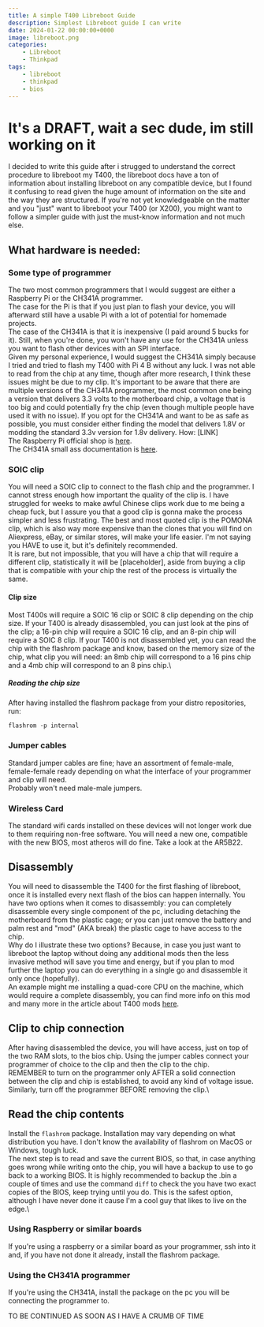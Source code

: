 ```yaml
---
title: A simple T400 Libreboot Guide
description: Simplest Libreboot guide I can write
date: 2024-01-22 00:00:00+0000
image: libreboot.png
categories:
    - Libreboot
    - Thinkpad
tags:
    - libreboot
    - thinkpad
    - bios
---
```


# It's a DRAFT, wait a sec dude, im still working on it

I decided to write this guide after i strugged to understand the correct procedure to libreboot my T400, the libreboot docs have a ton of information about installing libreboot on any compatible device, but I found it confusing to read given the huge amount of information on the site and the way they are structured. If you're not yet knowledgeable on the matter and you "just" want to libreboot your T400 (or X200), you might want to follow a simpler guide with just the must-know information and not much else.

## What hardware is needed:

### Some type of programmer
The two most common programmers that I would suggest are either a Raspberry Pi or the CH341A programmer.\
The case for the Pi is that if you just plan to flash your device, you will afterward still have a usable Pi with a lot of potential for homemade projects.\
The case of the CH341A is that it is inexpensive (I paid around 5 bucks for it). Still, when you're done, you won't have any use for the CH341A unless you want to flash other devices with an SPI interface.\
Given my personal experience, I would suggest the CH341A simply because I tried and tried to flash my T400 with Pi 4 B without any luck. I was not able to read from the chip at any time, though after more research, I think these issues might be due to my clip.
It's important to be aware that there are multiple versions of the CH341A programmer, the most common one being a version that delivers 3.3 volts to the motherboard chip, a voltage that is too big and could potentially fry the chip (even though multiple people have used it with no issue). If you opt for the CH341A and want to be as safe as possible, you must consider either finding the model that delivers 1.8V or modding the standard 3.3v version for 1.8v delivery. How: [LINK]\
The Raspberry Pi official shop is [here](https://www.raspberrypi.com/products/).\
The CH341A small ass documentation is [here](https://manuals.plus/m/42a6c56024fa90eeec462f62b17e84ed4725f010689d36a86d3f9368ef1c327d_optim.pdf).

### SOIC clip 
You will need a SOIC clip to connect to the flash chip and the programmer. I cannot stress enough how important the quality of the clip is. I have struggled for weeks to make awful Chinese clips work due to me being a cheap fuck, but I assure you that a good clip is gonna make the process simpler and less frustrating. The best and most quoted clip is the POMONA clip, which is also way more expensive than the clones that you will find on Aliexpress, eBay, or similar stores, will make your life easier. I'm not saying you HAVE to use it, but it's definitely recommended.\
It is rare, but not impossible, that you will have a chip that will require a different clip, statistically it will be [placeholder], aside from buying a clip that is compatible with your chip the rest of the process is virtually the same.

#### Clip size 
Most T400s will require a SOIC 16 clip or SOIC 8 clip depending on the chip size. If your T400 is already disassembled, you can just look at the pins of the clip; a 16-pin chip will require a SOIC 16 clip, and an 8-pin chip will require a SOIC 8 clip. If your T400 is not disassembled yet, you can read the chip with the flashrom package and know, based on the memory size of the chip, what clip you will need: an 8mb chip will correspond to a 16 pins chip and a 4mb chip will correspond to an 8 pins chip.\
##### Reading the chip size
After having installed the flashrom package from your distro repositories, run:
```
flashrom -p internal
```

### Jumper cables 
Standard jumper cables are fine; have an assortment of female-male, female-female ready depending on what the interface of your programmer and clip will need.\
Probably won't need male-male jumpers.

### Wireless Card
The standard wifi cards installed on these devices will not longer work due to them requiring non-free software. You will need a new one, compatible with the new BIOS, most atheros will do fine. Take a look at the AR5B22.

## Disassembly 
You will need to disassemble the T400 for the first flashing of libreboot, once it is installed every next flash of the bios can happen internally. You have two options when it comes to disassembly: you can completely disassemble every single component of the pc, including detaching the motherboard from the plastic cage; or you can just remove the battery and palm rest and "mod" (AKA break) the plastic cage to have access to the chip.\
Why do I illustrate these two options? Because, in case you just want to libreboot the laptop without doing any additional mods then the less invasive method will save you time and energy, but if you plan to mod further the laptop you can do everything in a single go and disassemble it only once (hopefully).\
An example might me installing a quad-core CPU on the machine, which would require a complete disassembly, you can find more info on this mod and many more in the article about T400 mods [here](https://bytemeifyoucan.lol/p/t400-mods/).

## Clip to chip connection
After having disassembled the device, you will have access, just on top of the two RAM slots, to the bios chip. Using the jumper cables connect your programmer of choice to the clip and then the clip to the chip.\
REMEMBER to turn on the programmer only AFTER a solid connection between the clip and chip is established, to avoid any kind of voltage issue. Similarly, turn off the programmer BEFORE removing the clip.\

## Read the chip contents
Install the ```flashrom``` package. Installation may vary depending on what distribution you have. I don't know the availability of flashrom on MacOS or Windows, tough luck.\
The next step is to read and save the current BIOS, so that, in case anything goes wrong while writing onto the chip, you will have a backup to use to go back to a working BIOS. It is highly recommended to backup the .bin a couple of times and use the command ```diff``` to check the you have two exact copies of the BIOS, keep trying until you do. This is the safest option, although I have never done it cause I'm a cool guy that likes to live on the edge.\ 

### Using Raspberry or similar boards
If you're using a raspberry or a similar board as your programmer, ssh into it and, if you have not done it already, install the flashrom package.
### Using the CH341A programmer
If you're using the CH341A, install the package on the pc you will be connecting the programmer to.

TO BE CONTINUED AS SOON AS I HAVE A CRUMB OF TIME
